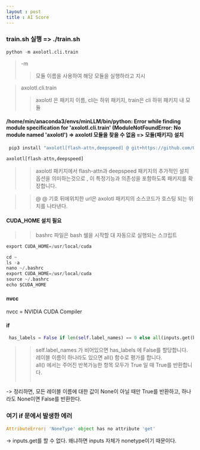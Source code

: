 ```yaml
---
layout : post 
title : AI Score 
---
```


### train.sh 실행 => ./train.sh 
```python
python -m axolotl.cli.train
```
> -m
>> 모듈 이름을 사용하여 해당 모듈을 실행하라고 지시

> axolotl.cli.train 
>> axolotl 은 패키지 이름, cli는 하위 패키지, train은 cli 하위 패키지 내 모듈



#### /home/min/anaconda3/envs/minLLM/bin/python: Error while finding module specification for 'axolotl.cli.train' (ModuleNotFoundError: No module named 'axolotl') => axolotl 모듈을 찾을 수 없음 => 모듈(패키지) 설치 
```python
 pip3 install "axolotl[flash-attn,deepspeed] @ git+https://github.com/OpenAccess-AI-Collective/axolotl"
```
>
```python
axolotl[flash-attn,deepspeed] 
```
>>  axolotl 패키지에서 flash-attn과 deepspeed 패키지의 추가적인 설치 옵션을 의미하는것으로 ,
이 특정기능과 의존성을 포함하도록 패키지를 확장합니다.

>> @
@ 기호 뒤에위치한 url은 axolotl 패키지의 소스코드가 호스팅 되는 위치를 나타낸다. 

#### CUDA_HOME 설치 필요 
>> bashrc 파일은 bash 쉘을 시작할 대 자동으로 실행되는 스크립트

```python
export CUDA_HOME=/usr/local/cuda
```
>>
```python
cd ~
ls -a
nano ~/.bashrc
export CUDA_HOME=/usr/local/cuda
source ~/.bashrc
echo $CUDA_HOME

```
#### nvcc 
nvcc = NVIDIA CUDA Compiler 

#### if 
```python
 has_labels = False if len(self.label_names) == 0 else all(inputs.get(k) is not None for k in self.label_names)
```

>> self.label_names 가 비어있으면 has_labels 에 False를 할당합니다. <br> 
>> 레이블 이름이 하나라도 있으면 all() 함수로 평가를 합니다. <Br> 
>> all() 에서는 주어진 반복가능한 항목 모두가 True 일 때 True를 반환합니다. <br><br> 

-> 정리하면, 모든 레이블 이름에 대한 값이 None이 아닐 때만 True를 반환하고, 하나라도 None이면 False를 반환한다. 

### 여기 if 문에서 발생한 에러 
```python
AttributeError: 'NoneType' object has no attribute 'get'
```

-> inputs.get를 할 수 없다. 왜냐하면 inputs 자체가 nonetype이기 때문이다. 



